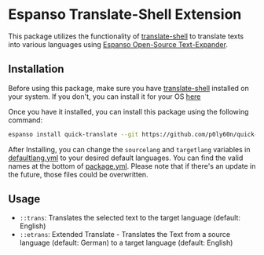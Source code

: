 # Espanso Translate-Shell Extension

This package utilizes the functionality of [translate-shell](https://github.com/soimort/translate-shell) to translate texts into various languages using [Espanso Open-Source Text-Expander](https://github.com/espanso/espanso).

## Installation

Before using this package, make sure you have [translate-shell](https://github.com/soimort/translate-shell/wiki/Distros) installed on your system. If you don't, you can install it for your OS [here](https://github.com/soimort/translate-shell/wiki/Distros)

Once you have it installed, you can install this package using the following command:

```bash
espanso install quick-translate --git https://github.com/p0ly60n/quick-translate --external
```

After Installing, you can change the `sourcelang` and `targetlang` variables in [defaultlang.yml](defaultlang.yml) to your desired default languages. You can find the valid names at the bottom of [package.yml](package.yml). Please note that if there's an update in the future, those files could be overwritten.

## Usage

- `::trans`: Translates the selected text to the target language (default: English)
- `::etrans`: Extended Translate - Translates the Text from a source language (default: German) to a target language (default: English)